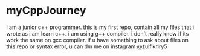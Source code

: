 # myCppJourney
i am a junior c++ programmer.
this is my first repo, contain all my files that i wrote as i am learn c++.
i am using g++ compiler. i don't really know if its work the same on gcc compiler.
if u have something to ask about files on this repo or syntax error,
u can dm me on instagram @zulfikriry5
